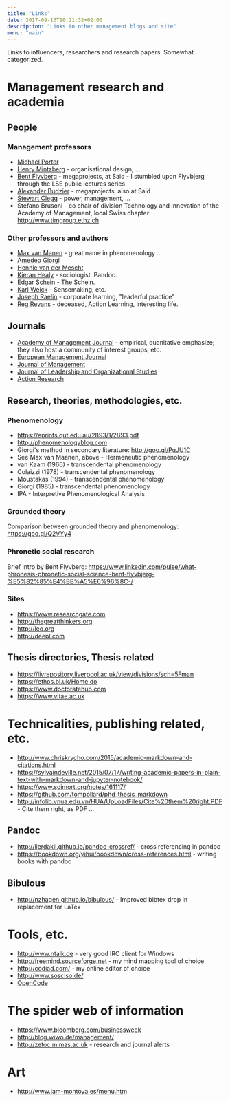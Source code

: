 ```yaml
---
title: "Links"
date: 2017-09-16T10:21:32+02:00
description: "Links to other management blogs and site"
menu: "main"
---
```


Links to influencers, researchers and research papers. Somewhat categorized. 


# Management research and academia 

## People 
### Management professors

* [Michael Porter](http://www.hbs.edu/faculty/Pages/profile.aspx?facId=6532)
* [Henry Mintzberg](http://www.mintzberg.org/) - organisational design, ...
* [Bent Flyvberg](https://www.sbs.ox.ac.uk/community/people/bent-flyvbjerg) - megaprojects, at Said - I stumbled upon Flyvbjerg through the LSE public lectures series 
* [Alexander Budzier](https://www.sbs.ox.ac.uk/community/people/alexander-budzier) - megaprojects, also at Said
* [Stewart Clegg](https://www.uts.edu.au/staff/stewart.clegg) - power, management, ... 
* Stefano Brusoni - co chair of division Technology and Innovation of the Academy of Management, local Swiss chapter: http://www.timgroup.ethz.ch


### Other professors and authors

* [Max van Manen](http://www.maxvanmanen.com/) - great name in phenomenology ...
* [Amedeo Giorgi](https://www.researchgate.net/profile/Amedeo_Giorgi/publications)
* [Hennie van der Mescht](https://za.linkedin.com/in/hennie-van-der-mescht-02b2ba7)
* [Kieran Healy](https://kieranhealy.org/) - sociologist. Pandoc. 
* [Edgar Schein](http://mitsloan.mit.edu/faculty-and-research/faculty-directory/detail/?id=121&co_list=F) - The Schein. 
* [Karl Weick](https://michiganross.umich.edu/faculty-research/faculty/karl-weick) - Sensemaking, etc. 
* [Joseph Raelin](http://www.damore-mckim.northeastern.edu/faculty/r/raelin-joseph) - corporate learning, "leaderful practice"
* [Reg Revans](https://en.wikipedia.org/wiki/Reg_Revans) - deceased, Action Learning, interesting life. 


## Journals

* [Academy of Management Journal](http://aom.org/Publications/AMJ/Welcome-to-AMJ.aspx) - empirical, quanitative emphasize; they also host a community of interest groups, etc. 
* [European Management Journal](https://www.journals.elsevier.com/european-management-journal/)
* [Journal of Management](http://journals.sagepub.com/home/jom)
* [Journal of Leadership and Organizational Studies](http://journals.sagepub.com/home/jlo)
* [Action Research](http://journals.sagepub.com/home/arj)

## Research, theories, methodologies, etc. 


### Phenomenology

* https://eprints.qut.edu.au/2893/1/2893.pdf
* http://phenomenologyblog.com
* Giorgi's method in secondary literature: http://goo.gl/PqJU1C
* See Max van Maanen, above - Hermeneutic phenomenology
* van Kaam (1966) - transcendental phenomenology
* Colaizzi (1978) - transcendental phenomenology
* Moustakas (1994) - transcendental phenomenology
* Giorgi (1985) - transcendental phenomenology
* IPA - Interpretive Phenomenological Analysis


### Grounded theory

Comparison between grounded theory and phenomenology: https://goo.gl/Q2VYy4

### Phronetic social research 

Brief intro by Bent Flyvberg: https://www.linkedin.com/pulse/what-phronesis-phronetic-social-science-bent-flyvbjerg-%E5%82%85%E4%BB%A5%E6%96%8C-/


### Sites 

* https://www.researchgate.com 
* http://thegreatthinkers.org
* http://leo.org
* http://deepl.com


## Thesis directories, Thesis related

* https://livrepository.liverpool.ac.uk/view/divisions/sch=5Fman
* https://ethos.bl.uk/Home.do
* https://www.doctoratehub.com 
* https://www.vitae.ac.uk



# Technicalities, publishing related, etc. 

* http://www.chriskrycho.com/2015/academic-markdown-and-citations.html
* https://sylvaindeville.net/2015/07/17/writing-academic-papers-in-plain-text-with-markdown-and-jupyter-notebook/
* https://www.soimort.org/notes/161117/
* https://github.com/tompollard/phd_thesis_markdown
* http://infolib.vnua.edu.vn/HUA/UpLoadFiles/Cite%20them%20right.PDF - Cite them right, as PDF ...

## Pandoc

* http://lierdakil.github.io/pandoc-crossref/ - cross referencing in pandoc
* https://bookdown.org/yihui/bookdown/cross-references.html - writing books with pandoc

## Bibulous

* http://nzhagen.github.io/bibulous/ - Improved bibtex drop in replacement for LaTex

# Tools, etc. 

* http://www.ntalk.de - very good IRC client for Windows
* http://freemind.sourceforge.net - my mind mapping tool of choice
* http://codiad.com/ - my online editor of choice
* http://www.sosciso.de/
* [OpenCode](http://www.phmed.umu.se/enheter/epidemiologi/forskning/open-code/)



# The spider web of information 

* https://www.bloomberg.com/businessweek 
* http://blog.wiwo.de/management/
* http://zetoc.mimas.ac.uk - research and journal alerts 


# Art

* http://www.jam-montoya.es/menu.htm
